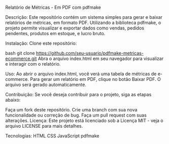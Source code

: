Relatório de Métricas - Em PDF com pdfmake

Descrição:
Este repositório contém um sistema simples para gerar e baixar relatórios de métricas, em formato PDF. Utilizando a biblioteca pdfmake, o projeto permite visualizar e exportar dados como vendas, pedidos pendentes, produtos em estoque, e lucro bruto.

Instalação:
Clone este repositório:

bash
git clone https://github.com/seu-usuario/pdfmake-metricas-ecommerce.git
Abra o arquivo index.html em seu navegador para visualizar e interagir com o relatório.

Uso:
Ao abrir o arquivo index.html, você verá uma tabela de métricas de e-commerce. Para gerar um relatório em PDF, clique no botão Baixar PDF. O arquivo será gerado automaticamente.

Contribuição:
Se você deseja contribuir para o projeto, siga as etapas abaixo:

Faça um fork deste repositório.
Crie uma branch com sua nova funcionalidade ou correção de bug.
Faça um pull request com suas alterações.
Licença:
Este projeto está licenciado sob a Licença MIT - veja o arquivo LICENSE para mais detalhes.

Tecnologias:
HTML
CSS
JavaScript
pdfmake
